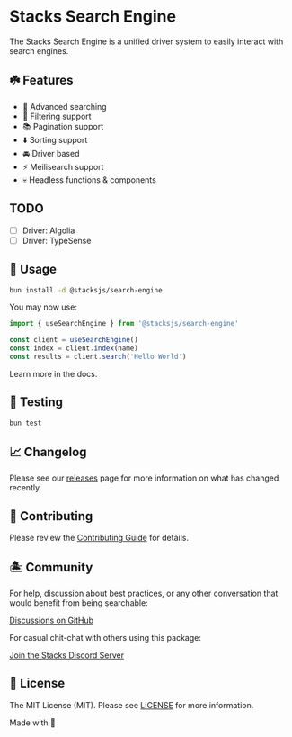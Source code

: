 # Stacks Search Engine

The Stacks Search Engine is a unified driver system to easily interact with search engines.

## ☘️ Features

- 🔎 Advanced searching
- 🎯 Filtering support
- 📚 Pagination support
- ⬇️ Sorting support
- 🚘 Driver based
- ⚡️ Meilisearch support
- 💀 Headless functions & components

## TODO

- [ ] Driver: Algolia
- [ ] Driver: TypeSense

## 🤖 Usage

```bash
bun install -d @stacksjs/search-engine
```

You may now use:

```ts
import { useSearchEngine } from '@stacksjs/search-engine'

const client = useSearchEngine()
const index = client.index(name)
const results = client.search('Hello World')
```

Learn more in the docs.

## 🧪 Testing

```bash
bun test
```

## 📈 Changelog

Please see our [releases](https://github.com/stacksjs/stacks/releases) page for more information on what has changed recently.

## 🚜 Contributing

Please review the [Contributing Guide](https://github.com/stacksjs/contributing) for details.

## 🏝 Community

For help, discussion about best practices, or any other conversation that would benefit from being searchable:

[Discussions on GitHub](https://github.com/stacksjs/stacks/discussions)

For casual chit-chat with others using this package:

[Join the Stacks Discord Server](https://discord.gg/stacksjs)

## 📄 License

The MIT License (MIT). Please see [LICENSE](https://github.com/stacksjs/stacks/tree/main/LICENSE.md) for more information.

Made with 💙
